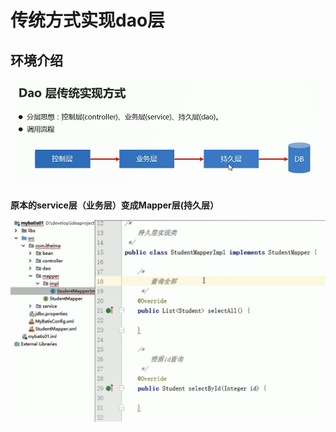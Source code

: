 # 传统方式实现dao层

## 环境介绍

![图 1](../../images/54d519c6217a8818b7f754475536cac433291c476a82a719d361f54b662306a7.png)  


**原本的service层（业务层）变成Mapper层(持久层）**

![图 2](../../images/82d8a42e0644f16ce531a80ce8737d3fcab95be4f314ac324036bc645aacbb3d.png)  



